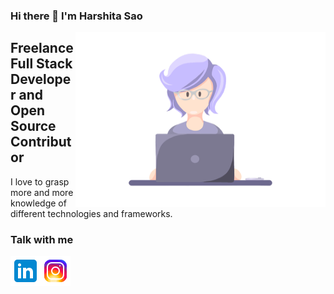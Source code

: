 ### Hi there 👋 I'm Harshita Sao

  <img align="right" alt="gif" src="https://github.com/harshitasao/harshitasao/blob/master/git.gif" width="400" height="280"/>
  
## Freelance Full Stack Developer and Open Source Contributor
I love to grasp more and more knowledge of different technologies and frameworks.
### Talk with me 
[<img alt="linkedin" align="left" src="https://github.com/harshitasao/harshitasao/blob/master/linkedin.png"/>][linkedin]
[<img alt="instagram" align="left" src="https://github.com/harshitasao/harshitasao/blob/master/instagram.png"/>][instagram]




[linkedin]: https://www.linkedin.com/in/harshita-sao-468497206/
[instagram]: https://www.instagram.com/harshitasao_09/
<!--
**harshitasao/harshitasao** is a ✨ _special_ ✨ repository because its `README.md` (this file) appears on your GitHub profile.

Here are some ideas to get you started:

- 🔭 I’m currently working on ...
- 🌱 I’m currently learning ...
- 👯 I’m looking to collaborate on ...
- 🤔 I’m looking for help with ...
- 💬 Ask me about ...
- 📫 How to reach me: ...
- 😄 Pronouns: ...
- ⚡ Fun fact: ...
-->
